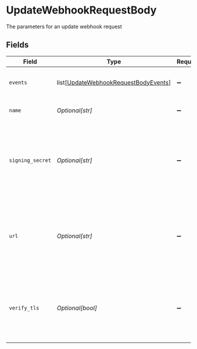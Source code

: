 # UpdateWebhookRequestBody

The parameters for an update webhook request


## Fields

| Field                                                                                             | Type                                                                                              | Required                                                                                          | Description                                                                                       |
| ------------------------------------------------------------------------------------------------- | ------------------------------------------------------------------------------------------------- | ------------------------------------------------------------------------------------------------- | ------------------------------------------------------------------------------------------------- |
| `events`                                                                                          | list[[UpdateWebhookRequestBodyEvents](../../models/operations/updatewebhookrequestbodyevents.md)] | :heavy_minus_sign:                                                                                | Events that will trigger the webhook                                                              |
| `name`                                                                                            | *Optional[str]*                                                                                   | :heavy_minus_sign:                                                                                | Name of the webhook                                                                               |
| `signing_secret`                                                                                  | *Optional[str]*                                                                                   | :heavy_minus_sign:                                                                                | Secret used to build an HMAC hash of the payload and passed as a header in the webhook request    |
| `url`                                                                                             | *Optional[str]*                                                                                   | :heavy_minus_sign:                                                                                | URL to deliver the webhook to. Note: protocol must be included as well (only https is supported)  |
| `verify_tls`                                                                                      | *Optional[bool]*                                                                                  | :heavy_minus_sign:                                                                                | Whether to enforce TLS certificate verification when delivering the webhook                       |